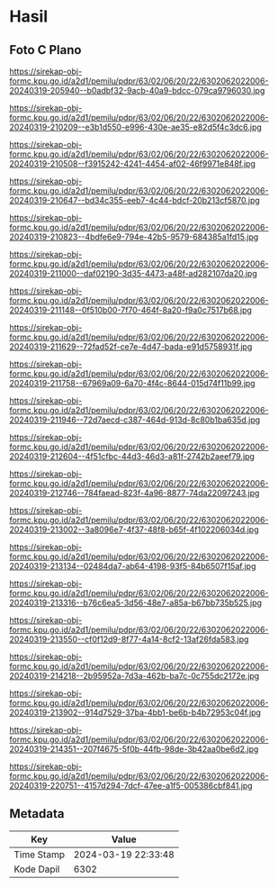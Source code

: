 # Hasil

## Foto C Plano

https://sirekap-obj-formc.kpu.go.id/a2d1/pemilu/pdpr/63/02/06/20/22/6302062022006-20240319-205940--b0adbf32-9acb-40a9-bdcc-079ca9796030.jpg

https://sirekap-obj-formc.kpu.go.id/a2d1/pemilu/pdpr/63/02/06/20/22/6302062022006-20240319-210209--e3b1d550-e996-430e-ae35-e82d5f4c3dc6.jpg

https://sirekap-obj-formc.kpu.go.id/a2d1/pemilu/pdpr/63/02/06/20/22/6302062022006-20240319-210508--f3915242-4241-4454-af02-46f9971e848f.jpg

https://sirekap-obj-formc.kpu.go.id/a2d1/pemilu/pdpr/63/02/06/20/22/6302062022006-20240319-210647--bd34c355-eeb7-4c44-bdcf-20b213cf5870.jpg

https://sirekap-obj-formc.kpu.go.id/a2d1/pemilu/pdpr/63/02/06/20/22/6302062022006-20240319-210823--4bdfe6e9-794e-42b5-9579-684385a1fd15.jpg

https://sirekap-obj-formc.kpu.go.id/a2d1/pemilu/pdpr/63/02/06/20/22/6302062022006-20240319-211000--daf02190-3d35-4473-a48f-ad282107da20.jpg

https://sirekap-obj-formc.kpu.go.id/a2d1/pemilu/pdpr/63/02/06/20/22/6302062022006-20240319-211148--0f510b00-7f70-464f-8a20-f9a0c7517b68.jpg

https://sirekap-obj-formc.kpu.go.id/a2d1/pemilu/pdpr/63/02/06/20/22/6302062022006-20240319-211629--72fad52f-ce7e-4d47-bada-e91d5758931f.jpg

https://sirekap-obj-formc.kpu.go.id/a2d1/pemilu/pdpr/63/02/06/20/22/6302062022006-20240319-211758--67969a09-6a70-4f4c-8644-015d74f11b99.jpg

https://sirekap-obj-formc.kpu.go.id/a2d1/pemilu/pdpr/63/02/06/20/22/6302062022006-20240319-211946--72d7aecd-c387-464d-913d-8c80b1ba635d.jpg

https://sirekap-obj-formc.kpu.go.id/a2d1/pemilu/pdpr/63/02/06/20/22/6302062022006-20240319-212604--4f51cfbc-44d3-46d3-a81f-2742b2aeef79.jpg

https://sirekap-obj-formc.kpu.go.id/a2d1/pemilu/pdpr/63/02/06/20/22/6302062022006-20240319-212746--784faead-823f-4a96-8877-74da22097243.jpg

https://sirekap-obj-formc.kpu.go.id/a2d1/pemilu/pdpr/63/02/06/20/22/6302062022006-20240319-213002--3a8096e7-4f37-48f8-b65f-4f102206034d.jpg

https://sirekap-obj-formc.kpu.go.id/a2d1/pemilu/pdpr/63/02/06/20/22/6302062022006-20240319-213134--02484da7-ab64-4198-93f5-84b6507f15af.jpg

https://sirekap-obj-formc.kpu.go.id/a2d1/pemilu/pdpr/63/02/06/20/22/6302062022006-20240319-213316--b76c6ea5-3d56-48e7-a85a-b67bb735b525.jpg

https://sirekap-obj-formc.kpu.go.id/a2d1/pemilu/pdpr/63/02/06/20/22/6302062022006-20240319-213550--cf0f12d9-8f77-4a14-8cf2-13af26fda583.jpg

https://sirekap-obj-formc.kpu.go.id/a2d1/pemilu/pdpr/63/02/06/20/22/6302062022006-20240319-214218--2b95952a-7d3a-462b-ba7c-0c755dc2172e.jpg

https://sirekap-obj-formc.kpu.go.id/a2d1/pemilu/pdpr/63/02/06/20/22/6302062022006-20240319-213902--914d7529-37ba-4bb1-be6b-b4b72953c04f.jpg

https://sirekap-obj-formc.kpu.go.id/a2d1/pemilu/pdpr/63/02/06/20/22/6302062022006-20240319-214351--207f4675-5f0b-44fb-98de-3b42aa0be6d2.jpg

https://sirekap-obj-formc.kpu.go.id/a2d1/pemilu/pdpr/63/02/06/20/22/6302062022006-20240319-220751--4157d294-7dcf-47ee-a1f5-005386cbf841.jpg


## Metadata

| Key        | Value               |
| ---------- | ------------------- |
| Time Stamp | 2024-03-19 22:33:48 |
| Kode Dapil | 6302                |




